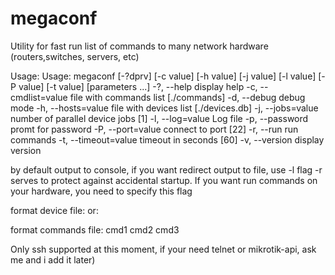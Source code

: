 # megaconf
Utility for fast run list of commands to many network hardware (routers,switches, servers, etc)

Usage:
Usage: megaconf [-?dprv] [-c value] [-h value] [-j value] [-l value] [-P value] [-t value] [parameters ...]
 -?, --help         display help
 -c, --cmdlist=value
                    file with commands list [./commands]
 -d, --debug        debug mode
 -h, --hosts=value  file with devices list [./devices.db]
 -j, --jobs=value   number of parallel device jobs [1]
 -l, --log=value    Log file
 -p, --password     promt for password
 -P, --port=value   connect to port [22]
 -r, --run          run commands
 -t, --timeout=value
                    timeout in seconds [60]
 -v, --version      display version

by default output to console, if you want redirect output to file, use -l flag
-r serves to protect against accidental startup. If you want run commands on your hardware, you need to specify this flag

format device file:
<hostname1>
<hostname2>
or:
<ip addr1>
<ip addr2>

format commands file:
cmd1
cmd2
cmd3


Only ssh supported at this moment, if your need telnet or mikrotik-api, ask me and i add it later)
